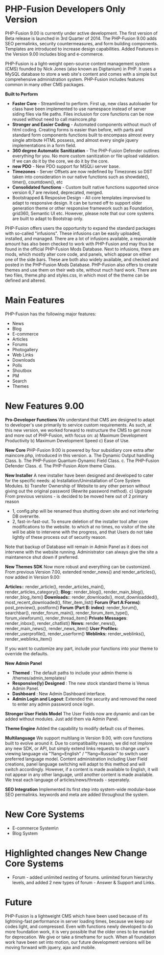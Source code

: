 PHP-Fusion Developers Only Version
===================================
PHP-Fusion 9.00 is currently under active development. The first version of Beta release is launched in 3rd Quarter of 2014.
The PHP-Fusion 9.00 adds SEO permalinks, security countermeasures, and form building components. Templates are introduced to increase design capabilities.
Added Features in the Version 9.00 includes blog and e-commerce.

PHP-Fusion is a light-weight open-source content management system (CMS) founded by Nick Jones (also known as Digitanium) in PHP. It uses a MySQL database to store a web site's content and comes with a simple but comprehensive administration system. PHP-Fusion includes features common in many other CMS packages.

<strong>Built to Perform</strong>
<ul>
<li><strong>Faster Core</strong> - Streamlined to perform. First up, new class autoloader for class have been implemented to use namespace instead of server siding files via file paths. Files inclusion for core functions can be now reused without need to call maincore.php</li>
<li><strong>Stronger and Easier Coding</strong> - Automated components without much of html coding. Creating forms is easier than before, with parts and standard form components functions built to encompass almost every single attribute HTML possess, and almost every single jquery implementations in a form field.</li>
<li><strong>360 degree Automatic Sanitization</strong> - The PHP-Fusion Defender outlines everything for you. No more custom sanitization or file upload validation. If we can do it by the core, we do it by the core.</li>
<li><strong>new PDO</strong> - New PDO support for MSQLi server base.</li>
<li><strong>Timezones</strong> - Server Offsets are now redefined by Timezones so DST taken into consideration in our native functions such as showdate(), timer(), countdown(), etc</li>
<li><strong>Consolidated functions</strong> - Custom built native functions supported since version 6,7 are revised, deprecated, merged.</li>
<li>Bootstrapped & Resposive Design</strong> - All core templates improvised to adapt to responsive design. It can be turned off to support older generation theme or other responsive framework such as Foundation, grid360, Semantic UI etc. However, please note that our core systems are built to adapt to Bootstrap only.
</ul>

PHP-Fusion offers users the opportunity to expand the standard packages with so-called "infusions". These infusions can be easily uploaded, installed, and managed. There are a lot of infusions available, a reasonable amount has also been checked to work with PHP-Fusion and may thus be found in the official PHP-Fusion Mods Database. Next to infusions, there are mods, which mostly alter core code, and panels, which appear on either one of the side bars. These are both also widely available, and checked and posted in the PHP-Fusion Mods Database.
PHP-Fusion also offers to create themes and use them on their web site, without much hard work. There are two files, theme.php and styles.css, in which most of the theme can be defined and altered.

Main Features
=========
PHP-Fusion has the following major features:
<ul>
<li>News</li>
<li>Blog</li>
<li>E-commerce</li>
<li>Articles</li>
<li>Forums</li>
<li>Photogallery</li>
<li>Web Links</li>
<li>Downloads</li>
<li>Polls</li>
<li>Shoutbox</li>
<li>PM</li>
<li>Search</li>
<li>Themes</li>
</ul>

New Features 9.00
==================
<strong>Pro-Developer Functions</strong>
We understand that CMS are designed to adapt to developer's use primarily to service custom requirements. As such, at this new version, we worked forward to restructure the CMS to get more and more out of PHP-Fusion, with focus on:
a) Maximum Development Productivity
b) Maximum Development Speed
c) Ease of Use.

<strong>New Core</strong>
PHP-Fusion 9.00 is powered by four subsidiary core extra after maincore.php, introduced in this version.
a. The Dynamic Output handling Class.
b. The PHP-Fusion Quantum-Dynamic Field Class.
c. The PHP-Fusion Defender Class.
d. The PHP-Fusion Atom theme Class.

<strong>New Installer</strong>
A new installer have been designed and developed to cater for the specific needs:
a) Installation/Uninstallation of Core System Modules.
b) Transfer Ownership of Website to any other person without giving out the original password (Rewrite password method).
c) Upgrade From previous versions - is decided to be moved here out of 2 primary reason
   - 1, config.php will be renamed thus shutting down site and not interfering DB overwrite.
   - 2, fast-in-fast-out. To ensure deletion of the installer tool after core modifications to the website.
   to which at no times, no visitor of the site will be able to intervene with the progress, and that Users do not take lightly of these process out of security reason.

Note that backup of Database will remain in Admin Panel as it does not intervene with the website running. Administrator can always give the site a maintanence shut down if preferred.

<strong>New Themes SDK</strong>
Now more robust and everything can be customized. From previous Version 7.00, extended render_news() and render_articles(), now added in Version 9.00:

<strong>Articles:</strong>: render_article(), render_articles_main(), render_articles_category();
<strong>Blog:</strong>: render_blog(), render_main_blog(), render_blog_item()
<strong>Downloads:</strong>: render_downloads(), most_downloadded(), most_recent_downloaded(), filter_item_list()
<strong>Forum (Part A:Forms)</strong>: post_preview(), postform()
<strong>Forum (Part B: index)</strong>: render_forum(), searchbar(), render_forum_main(), render_forum_item_type(), forum_viewforum(), render_thread_item()
<strong>Private Messages</strong>: render_inbox(), render_chatlist()
<strong>News:</strong> render_news(), render_main_news(), render_news_item()
<strong>User Profiles: </strong>  render_userprofile(), render_userform()
<strong>Weblinks:</strong> render_weblinks(), render_weblinks_item()

If you want to customize any part, include your functions into your theme to override the defaults.

<strong>New Admin Panel</strong>
<ul>
<li><strong>Themed</strong> : The default paths to include your admin theme is /themes/admin_templates/</li>
<li><strong>Responsive(ly) Designed</strong> : The new stock standard theme is Venus Admin Panel.</li>
<li><strong>Dashboard</strong> : New Admin Dashboard interface.</li>
<li><strong>Admin Login and Logout</strong>: Extended the security and removed the need to enter any admin password once login.</li>
</ul>

<strong>Stronger User Fields Model</strong>
The User Fields now are dynamic and can be added without modules. Just add them via Admin Panel.

<strong>Theme Engine</strong>
Added the capability to modify default css of themes.

<strong>Multilanguage</strong>
We support multilang in Version 9.00, with core functions built to evolve around it. Due to compatibaility reason, we did not implore any new SDK, or API, but simply
extend links requests to change user's viewing language via "?lang=English" / "?lang=Russian" to switch user preferred language model. Content administration including
User Field creations, panel language switching will adapt to this method and will switch accordingly. However, if a content is made available to English, it will not appear
in any other language, until another content is made available. We treat each language of articles/news/threads - seperately.

<strong>SEO Integration</strong>
Implemented its first step into system-wide modular-base SEO permalinks. keywords and meta are added throughout the system.

New Core Systems
=================
- E-commerce System\n
- Blog System

Highlighted changes New Change Core Systems
============================================
- Forum - added unlimited nesting of forums. unlimited forum hierarchy levels, and added 2 new types of forum - Answer & Support and Links.

Future
======
PHP-Fusion is a lightweight CMS which have been used because of its lightning-fast performance in server loading times, because we keep our codes light, and compressed.
Even with functions newly developed to do more foundation work, it is very possible that the older ones to be marked for deprecation. We give or take a timeframe for such.
When all foundation work have been set into motion, our future development versions will be moving forward with jquery, ajax and mobile.
